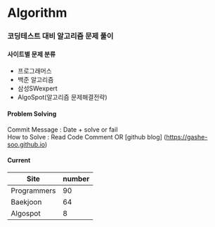 # Algorithm

### 코딩테스트 대비 알고리즘 문제 풀이

#### 사이트별 문제 분류
- 프로그래머스
- 백준 알고리즘
- 삼성SWexpert
- AlgoSpot(알고리즘 문제해결전략)

#### Problem Solving
Commit Message : Date + solve or fail<br/>
How to Solve : Read Code Comment OR [github blog] (https://gashe-soo.github.io) 

#### Current

| Site        | number |
| ----------- | ------ |
| Programmers | 90     |
| Baekjoon    | 64     |
| Algospot    | 8      |

